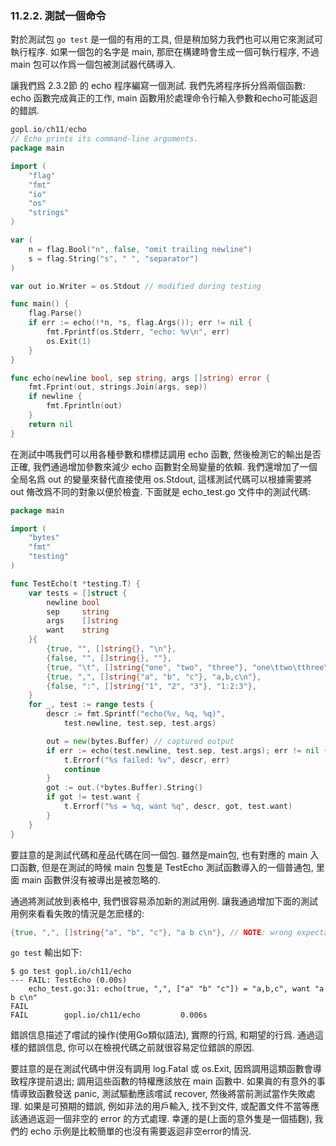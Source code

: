 ### 11.2.2. 測試一個命令


對於測試包 `go test` 是一個的有用的工具, 但是稍加努力我們也可以用它來測試可執行程序. 如果一個包的名字是 main, 那麽在構建時會生成一個可執行程序, 不過 main 包可以作爲一個包被測試器代碼導入.

讓我們爲 2.3.2節 的 echo 程序編寫一個測試. 我們先將程序拆分爲兩個函數: echo 函數完成眞正的工作, main 函數用於處理命令行輸入參數和echo可能返迴的錯誤.

```Go
gopl.io/ch11/echo
// Echo prints its command-line arguments.
package main

import (
	"flag"
	"fmt"
	"io"
	"os"
	"strings"
)

var (
	n = flag.Bool("n", false, "omit trailing newline")
	s = flag.String("s", " ", "separator")
)

var out io.Writer = os.Stdout // modified during testing

func main() {
	flag.Parse()
	if err := echo(!*n, *s, flag.Args()); err != nil {
		fmt.Fprintf(os.Stderr, "echo: %v\n", err)
		os.Exit(1)
	}
}

func echo(newline bool, sep string, args []string) error {
	fmt.Fprint(out, strings.Join(args, sep))
	if newline {
		fmt.Fprintln(out)
	}
	return nil
}
```

在測試中嗎我們可以用各種參數和標標誌調用 echo 函數, 然後檢測它的輸出是否正確, 我們通過增加參數來減少 echo 函數對全局變量的依賴. 我們還增加了一個全局名爲 out 的變量來替代直接使用 os.Stdout, 這樣測試代碼可以根據需要將 out 脩改爲不同的對象以便於檢査. 下面就是 echo_test.go 文件中的測試代碼:

```Go
package main

import (
	"bytes"
	"fmt"
	"testing"
)

func TestEcho(t *testing.T) {
	var tests = []struct {
		newline bool
		sep     string
		args    []string
		want    string
	}{
		{true, "", []string{}, "\n"},
		{false, "", []string{}, ""},
		{true, "\t", []string{"one", "two", "three"}, "one\ttwo\tthree\n"},
		{true, ",", []string{"a", "b", "c"}, "a,b,c\n"},
		{false, ":", []string{"1", "2", "3"}, "1:2:3"},
	}
	for _, test := range tests {
		descr := fmt.Sprintf("echo(%v, %q, %q)",
			test.newline, test.sep, test.args)

		out = new(bytes.Buffer) // captured output
		if err := echo(test.newline, test.sep, test.args); err != nil {
			t.Errorf("%s failed: %v", descr, err)
			continue
		}
		got := out.(*bytes.Buffer).String()
		if got != test.want {
			t.Errorf("%s = %q, want %q", descr, got, test.want)
		}
	}
}
```

要註意的是測試代碼和産品代碼在同一個包. 雖然是main包, 也有對應的 main 入口函數, 但是在測試的時候 main 包隻是 TestEcho 測試函數導入的一個普通包, 里面 main 函數併沒有被導出是被忽略的.

通過將測試放到表格中, 我們很容易添加新的測試用例. 讓我通過增加下面的測試用例來看看失敗的情況是怎麽樣的:

```Go
{true, ",", []string{"a", "b", "c"}, "a b c\n"}, // NOTE: wrong expectation!
```

`go test` 輸出如下:

```
$ go test gopl.io/ch11/echo
--- FAIL: TestEcho (0.00s)
    echo_test.go:31: echo(true, ",", ["a" "b" "c"]) = "a,b,c", want "a b c\n"
FAIL
FAIL        gopl.io/ch11/echo         0.006s
```

錯誤信息描述了嚐試的操作(使用Go類似語法), 實際的行爲, 和期望的行爲. 通過這樣的錯誤信息, 你可以在檢視代碼之前就很容易定位錯誤的原因.

要註意的是在測試代碼中併沒有調用 log.Fatal 或 os.Exit, 因爲調用這類函數會導致程序提前退出; 調用這些函數的特權應該放在 main 函數中. 如果眞的有意外的事情導致函數發送 panic, 測試驅動應該嚐試 recover, 然後將當前測試當作失敗處理. 如果是可預期的錯誤, 例如非法的用戶輸入, 找不到文件, 或配置文件不當等應該通過返迴一個非空的 error 的方式處理. 幸運的是(上面的意外隻是一個插麴), 我們的 echo 示例是比較簡單的也沒有需要返迴非空error的情況.


